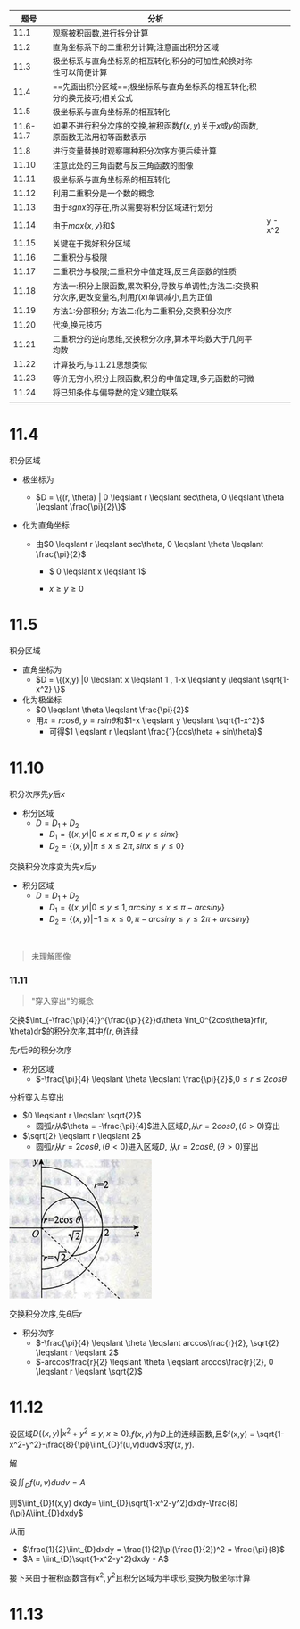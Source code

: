 | 题号      | 分析                                                         |      |
| --------- | ------------------------------------------------------------ | ---- |
| 11.1      | 观察被积函数,进行拆分计算                                    |      |
| 11.2      | 直角坐标系下的二重积分计算;注意画出积分区域                  |      |
| 11.3      | 极坐标系与直角坐标系的相互转化;积分的可加性;轮换对称性可以简便计算 |      |
| 11.4      | ==先画出积分区域==;极坐标系与直角坐标系的相互转化;积分的换元技巧;相关公式 |      |
| 11.5      | 极坐标系与直角坐标系的相互转化                               |      |
| 11.6-11.7 | 如果不进行积分次序的交换,被积函数$f(x,y)$关于$x$或$y$的函数,原函数无法用初等函数表示 |      |
| 11.8      | 进行变量替换时观察哪种积分次序方便后续计算                   |      |
| 11.10     | 注意此处的三角函数与反三角函数的图像                         |      |
| 11.11     | 极坐标系与直角坐标系的相互转化                               |      |
| 11.12     | 利用二重积分是一个数的概念                                   |      |
| 11.13     | 由于$sgnx$的存在,所以需要将积分区域进行划分                  |      |
| 11.14     | 由于$max\{x,y\}$和$|y - x^2|$的存在,所以需要将积分区域进行划分 |      |
| 11.15     | 关键在于找好积分区域                                         |      |
| 11.16     | 二重积分与极限                                               |      |
| 11.17     | 二重积分与极限;二重积分中值定理,反三角函数的性质             |      |
| 11.18     | 方法一:积分上限函数,累次积分,导数与单调性;方法二:交换积分次序,更改变量名,利用$f(x)$单调减小,且为正值 |      |
| 11.19     | 方法1:分部积分; 方法二:化为二重积分,交换积分次序             |      |
| 11.20     | 代换,换元技巧                                                |      |
| 11.21     | 二重积分的逆向思维,交换积分次序,算术平均数大于几何平均数     |      |
| 11.22     | 计算技巧,与11.21思想类似                                     |      |
| 11.23     | 等价无穷小,积分上限函数,积分的中值定理,多元函数的可微        |      |
| 11.24     | 将已知条件与偏导数的定义建立联系                             |      |
|           |                                                              |      |

# 11.4

积分区域

- 极坐标为

  - $D = \{(r, \theta) | 0 \leqslant r \leqslant sec\theta, 0 \leqslant  \theta \leqslant  \frac{\pi}{2}\}$
- 化为直角坐标
  - 由$0 \leqslant r \leqslant sec\theta, 0 \leqslant  \theta \leqslant  \frac{\pi}{2}$

    - $ 0 \leqslant x \leqslant  1$

    - $x \geqslant  y \geqslant  0$

# 11.5

积分区域

- 直角坐标为
  - $D = \{(x,y) |0 \leqslant x \leqslant 1 , 1-x \leqslant  y \leqslant  \sqrt{1-x^2} \}$
- 化为极坐标
  - $0 \leqslant \theta  \leqslant \frac{\pi}{2}$
  - 用$x = rcos\theta , y = rsin\theta$和$1-x \leqslant  y \leqslant  \sqrt{1-x^2}$
    - 可得$1 \leqslant r \leqslant \frac{1}{cos\theta + sin\theta}$

# 11.10

积分次序先$y$后$x$

- 积分区域
  - $D =D_1 + D_2$
    - $D_1 = \{ (x,y) | 0 \leqslant  x  \leqslant \pi, 0 \leqslant  y \leqslant  sinx\}$
    - $D_2 = \{ (x,y) | \pi \leqslant  x  \leqslant 2\pi, sinx \leqslant  y \leqslant  0\}$

交换积分次序变为先$x$后$y$
- 积分区域
  - $D =D_1 + D_2$
    - $D_1 = \{ (x,y) | 0 \leqslant  y  \leqslant 1,  arcsiny \leqslant  x \leqslant  \pi - arcsiny\}$
    - $D_2 = \{ (x,y) | -1 \leqslant  x  \leqslant 0, \pi - arcsiny \leqslant  y \leqslant  2\pi + arcsiny\}$

​	

> 未理解图像

### 11.11
> "穿入穿出"的概念

交换$\int_{-\frac{\pi}{4}}^{\frac{\pi}{2}}d\theta \int_0^{2cos\theta}rf(r, \theta)dr$的积分次序,其中$f(r, \theta)$连续

先$r$后$\theta$的积分次序
- 积分区域
  - $-\frac{\pi}{4} \leqslant \theta \leqslant \frac{\pi}{2}$,$0 \leqslant r \leqslant 2cos\theta$

分析穿入与穿出
- $0  \leqslant r  \leqslant \sqrt{2}$
  - 圆弧$r$从$\theta = -\frac{\pi}{4}$进入区域$D$,从$r = 2cos\theta , (\theta > 0)$穿出
- $\sqrt{2}  \leqslant r  \leqslant 2$
  - 圆弧$r$从$r = 2cos\theta, (\theta < 0)$进入区域$D$, 从$r = 2cos\theta,  (\theta > 0)$穿出


![](images/11-E-11.png)

交换积分次序,先$\theta$后$r$
- 积分次序
  - $-\frac{\pi}{4} \leqslant \theta \leqslant arccos\frac{r}{2}, \sqrt{2} \leqslant r \leqslant 2$
  - $-arccos\frac{r}{2} \leqslant \theta \leqslant arccos\frac{r}{2}, 0 \leqslant r \leqslant \sqrt{2}$

# 11.12

设区域$D \{(x,y) | x^2+y^2 \leqslant y, x \geqslant  0 \}$.$f(x,y)$为$D$上的连续函数,且$f(x,y) = \sqrt{1-x^2-y^2}-\frac{8}{\pi}\iint_{D}f(u,v)dudv$求$f(x,y)$.

解

设$\iint_{D}f(u,v)dudv = A$

则$\iint_{D}f(x,y) dxdy= \iint_{D}\sqrt{1-x^2-y^2}dxdy-\frac{8}{\pi}A\iint_{D}dxdy$

从而

- $\frac{1}{2}\iint_{D}dxdy = \frac{1}{2}\pi(\frac{1}{2})^2 = \frac{\pi}{8}$
- $A = \iint_{D}\sqrt{1-x^2-y^2}dxdy - A$

接下来由于被积函数含有$x^2,y^2$且积分区域为半球形,变换为极坐标计算

# 11.13 


